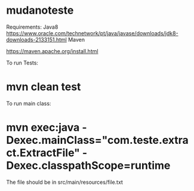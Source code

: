 # mudanoteste

Requirements: 
Java8
https://www.oracle.com/technetwork/pt/java/javase/downloads/jdk8-downloads-2133151.html
Maven

https://maven.apache.org/install.html

To run Tests:
# mvn clean test

To run main class:

# mvn exec:java -Dexec.mainClass="com.teste.extract.ExtractFile" -Dexec.classpathScope=runtime  


The file should be in src/main/resources/file.txt



